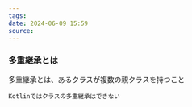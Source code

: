 ```yaml
---
tags: 
date: 2024-06-09 15:59
source:
---
```

### 多重継承とは
多重継承とは、あるクラスが複数の親クラスを持つこと
```ad-tip
Kotlinではクラスの多重継承はできない
```